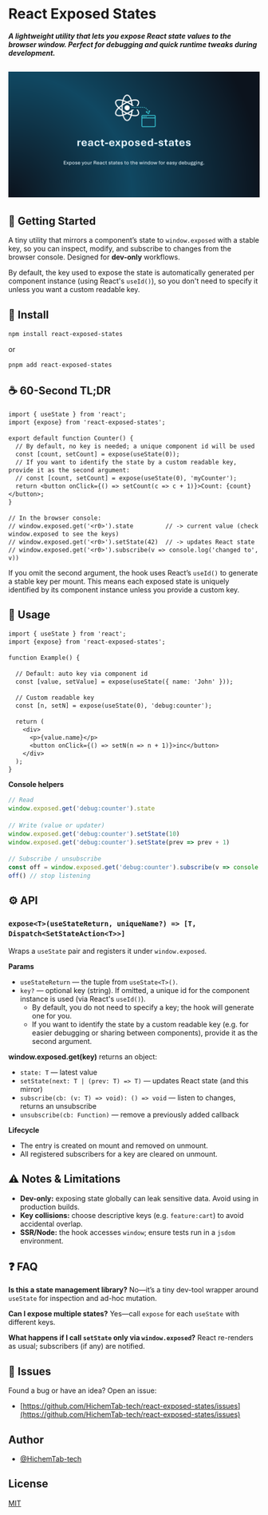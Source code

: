 # React Exposed States

**_A lightweight utility that lets you expose React state values to the browser window. Perfect for debugging and quick runtime tweaks during development._**

![react-exposed-states banner](assets/banner.png)
---

## 🚀 Getting Started

A tiny utility that mirrors a component’s state to `window.exposed` with a stable key,
so you can inspect, modify, and subscribe to changes from the browser console.
Designed for **dev-only** workflows.

By default, the key used to expose the state is automatically generated per component instance (using React's `useId()`), so you don't need to specify it unless you want a custom readable key.

## 🚀 Install

```sh
npm install react-exposed-states
```

or

```sh
pnpm add react-exposed-states
```

## ☕ 60-Second TL;DR

```tsx
import { useState } from 'react';
import {expose} from 'react-exposed-states';

export default function Counter() {
  // By default, no key is needed; a unique component id will be used
  const [count, setCount] = expose(useState(0));
  // If you want to identify the state by a custom readable key, provide it as the second argument:
  // const [count, setCount] = expose(useState(0), 'myCounter');
  return <button onClick={() => setCount(c => c + 1)}>Count: {count}</button>;
}

// In the browser console:
// window.exposed.get('<r0>').state         // -> current value (check window.exposed to see the keys)
// window.exposed.get('<r0>').setState(42)  // -> updates React state
// window.exposed.get('<r0>').subscribe(v => console.log('changed to', v))
```

If you omit the second argument, the hook uses React’s `useId()` to generate a stable key per mount.
This means each exposed state is uniquely identified by its component instance unless you provide a custom key.

## 📖 Usage

```tsx
import { useState } from 'react';
import {expose} from 'react-exposed-states';

function Example() {

  // Default: auto key via component id
  const [value, setValue] = expose(useState({ name: 'John' }));

  // Custom readable key
  const [n, setN] = expose(useState(0), 'debug:counter');

  return (
    <div>
      <p>{value.name}</p>
      <button onClick={() => setN(n => n + 1)}>inc</button>
    </div>
  );
}
```

**Console helpers**

```js
// Read
window.exposed.get('debug:counter').state

// Write (value or updater)
window.exposed.get('debug:counter').setState(10)
window.exposed.get('debug:counter').setState(prev => prev + 1)

// Subscribe / unsubscribe
const off = window.exposed.get('debug:counter').subscribe(v => console.log(v))
off() // stop listening
```

## ⚙️ API

### `expose<T>(useStateReturn, uniqueName?) => [T, Dispatch<SetStateAction<T>>]`

Wraps a `useState` pair and registers it under `window.exposed`.

**Params**

* `useStateReturn` — the tuple from `useState<T>()`.
* `key?` — optional key (string). If omitted, a unique id for the component instance is used (via React's `useId()`).
  - By default, you do not need to specify a key; the hook will generate one for you.
  - If you want to identify the state by a custom readable key (e.g. for easier debugging or sharing between components), provide it as the second argument.

**window\.exposed.get(key)** returns an object:

* `state: T` — latest value
* `setState(next: T | (prev: T) => T)` — updates React state (and this mirror)
* `subscribe(cb: (v: T) => void): () => void` — listen to changes, returns an unsubscribe
* `unsubscribe(cb: Function)` — remove a previously added callback

**Lifecycle**

* The entry is created on mount and removed on unmount.
* All registered subscribers for a key are cleared on unmount.

## ⚠️ Notes & Limitations

* **Dev-only:** exposing state globally can leak sensitive data. Avoid using in production builds.
* **Key collisions:** choose descriptive keys (e.g. `feature:cart`) to avoid accidental overlap.
* **SSR/Node:** the hook accesses `window`; ensure tests run in a `jsdom` environment.

## ❓ FAQ

**Is this a state management library?**
No—it’s a tiny dev-tool wrapper around `useState` for inspection and ad-hoc mutation.

**Can I expose multiple states?**
Yes—call `expose` for each `useState` with different keys.

**What happens if I call `setState` only via `window.exposed`?**
React re-renders as usual; subscribers (if any) are notified.

## 🐞 Issues

Found a bug or have an idea? Open an issue:

* [https://github.com/HichemTab-tech/react-exposed-states/issues](https://github.com/HichemTab-tech/react-exposed-states/issues)

## Author

* [@HichemTab-tech](https://github.com/HichemTab-tech)

## License

[MIT](https://github.com/HichemTab-tech/react-exposed-states/blob/master/LICENSE)
